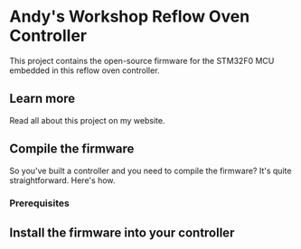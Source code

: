 # Andy's Workshop Reflow Oven Controller

This project contains the open-source firmware for the STM32F0 MCU embedded in this reflow oven controller.

## Learn more

Read all about this project on my website.

## Compile the firmware

So you've built a controller and you need to compile the firmware? It's quite straightforward. Here's how.

### Prerequisites



## Install the firmware into your controller
